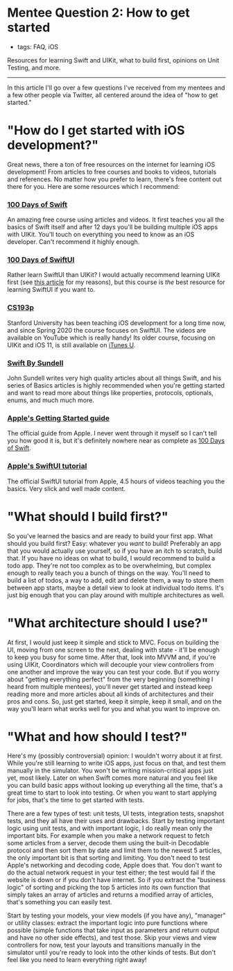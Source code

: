 # Mentee Question 2: How to get started
- tags: FAQ, iOS

Resources for learning Swift and UIKit, what to build first, opinions on Unit Testing, and more.

---

In this article I'll go over a few questions I've received from my mentees and a few other people via Twitter, all centered around the idea of "how to get started."

# "How do I get started with iOS development?"
Great news, there a ton of free resources on the internet for learning iOS development! From articles to free courses and books to videos, tutorials and references. No matter how you prefer to learn, there's free content out there for you. Here are some resources which I recommend:

### [100 Days of Swift](https://www.hackingwithswift.com/100)
An amazing free course using articles and videos. It first teaches you all the basics of Swift itself and after 12 days you'll be building multiple iOS apps with UIKit. You'll touch on everything you need to know as an iOS developer. Can't recommend it highly enough.

### [100 Days of SwiftUI](https://www.hackingwithswift.com/100/swiftui)
Rather learn SwiftUI than UIKit? I would actually recommend learning UIKit first (see [this article](/articles/2021/faq-uikit-vs-swiftui/) for my reasons), but this course is *the* best resource for learning SwiftUI if you want to.

### [CS193p](https://cs193p.sites.stanford.edu)
Stanford University has been teaching iOS development for a long time now, and since Spring 2020 the course focuses on SwiftUI. The videos are available on YouTube which is really handy! Its older course, focusing on UIKit and iOS 11, is still available on [iTunes U](https://itunes.apple.com/us/course/developing-ios-11-apps-with-swift/id1309275316).

### [Swift By Sundell](https://swiftbysundell.com/basics/#filter)
John Sundell writes very high quality articles about all things Swift, and his series of Basics articles is highly recommended when you're getting started and want to read more about things like properties, protocols, optionals, enums, and much much more.

### [Apple's Getting Started guide](https://developer.apple.com/library/archive/referencelibrary/GettingStarted/DevelopiOSAppsSwift/index.html)
The official guide from Apple. I never went through it myself so I can't tell you how good it is, but it's definitely nowhere near as complete as [100 Days of Swift](https://www.hackingwithswift.com/100).

### [Apple's SwiftUI tutorial](https://developer.apple.com/tutorials/SwiftUI)
The official SwiftUI tutorial from Apple, 4.5 hours of videos teaching you the basics. Very slick and well made content.

# "What should I build first?"
So you've learned the basics and are ready to build your first app. What should you build first? Easy: whatever you *want* to build! Preferably an app that you would actually use yourself, so if you have an itch to scratch, build that. If you have no ideas on what to build, I would recommend to build a todo app. They're not too complex as to be overwhelming, but complex enough to really teach you a bunch of things on the way. You'll need to build a list of todos, a way to add, edit and delete them, a way to store them between app starts, maybe a detail view to look at individual todo items. It's just big enough that you can play around with multiple architectures as well.

# "What architecture should I use?"
At first, I would just keep it simple and stick to MVC. Focus on building the UI, moving from one screen to the next, dealing with state - it'll be enough to keep you busy for some time. After that, look into MVVM and, if you're using UIKit, Coordinators which will decouple your view controllers from one another and improve the way you can test your code. But if you worry about "getting everything perfect" from the very beginning (something I heard from multiple mentees), you'll never get started and instead keep reading more and more articles about all kinds of architectures and their pros and cons. So, just get started, keep it simple, keep it small, and on the way you'll learn what works well for you and what you want to improve on.

# "What and how should I test?"
Here's my (possibly controversial) opinion: I wouldn't worry about it at first. While you're still learning to write iOS apps, just focus on that, and test them manually in the simulator. You won't be writing mission-critical apps just yet, most likely. Later on when Swift comes more natural and you feel like you can build basic apps without looking up everything all the time, that's a great time to start to look into testing. Or when you want to start applying for jobs, that's the time to get started with tests.

There are a few types of test: unit tests, UI tests, integration tests, snapshot tests, and they all have their uses and drawbacks. Start by testing important logic using unit tests, and with important logic, I do really mean only the important bits. For example when you make a network request to fetch some articles from a server, decode them using the built-in Decodable protocol and then sort them by date and limit them to the newest 5 articles, the only important bit is that sorting and limiting. You don't need to test Apple's networking and decoding code, Apple does that. You don't want to do the actual network request in your test either; the test would fail if the website is down or if you don't have internet. So if you extract the "business logic" of sorting and picking the top 5 articles into its own function that simply takes an array of articles and returns a modified array of articles, that's something you can easily test.

Start by testing your models, your view models (if you have any), "manager" or utility classes: extract the important logic into pure functions where possible (simple functions that take input as parameters and return output and have no other side effects), and test those. Skip your views and view controllers for now, test your layouts and transitions manually in the simulator until you're ready to look into the other kinds of tests. But don't feel like you need to learn everything right away!